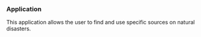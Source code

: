 ### Application

This application allows the user to find and use specific sources on natural disasters.



